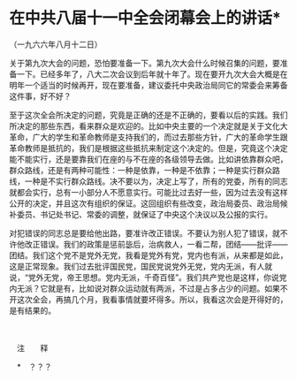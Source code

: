 # 在中共八届十一中全会闭幕会上的讲话\*

（一九六六年八月十二日）

关于第九次大会的问题，恐怕要准备一下。第九次大会什么时候召集的问题，要准备一下。已经多年了，八大二次会议到后年就十年了。现在要开九次大会大概是在明年一个适当的时候再开，现在要准备，建议委托中央政治局同它的常委会来筹备这件事，好不好？

至于这次全会所决定的问题，究竟是正确的还是不正确的，要看以后的实践。我们所决定的那些东西，看来群众是欢迎的。比如中央主要的一个决定就是关于文化大革命，广大的学生和革命教师是支持我们的，而过去那些方针，广大的革命学生跟革命教师是抵抗的，我们是根据这些抵抗来制定这个决定的。但是，究竟这个决定能不能实行，还是要靠我们在座的与不在座的各级领导去做。比如讲依靠群众吧，群众路线，还是有两种可能性：一种是依靠，一种是不依靠；一种是实行群众路线，一种是不实行群众路线。决不要以为，决定上写了，所有的党委，所有的同志就都会实行，总有一小部分人不愿意实行。可能比过去好一些，因为过去没有这样公开的决定，并且这次有组织的保证。这回组织有些改变，政治局委员、政治局候补委员、书记处书记、常委的调整，就保证了中央这个决议以及公报的实行。

对犯错误的同志总是要给他出路，要准许改正错误。不要认为别人犯了错误，就不许他改正错误。我们的政策是惩前毖后，治病救人，一看二帮，团结——批评——团结。我们这个党不是党外无党，我看是党外有党，党内也有派，从来都是如此，这是正常现象。我们过去批评国民党，国民党说党外无党，党内无派，有人就说，“党外无党，帝王思想。党内无派，千奇百怪”。我们共产党也是这样，你说党内无派？它就是有，比如说对群众运动就有两派，不过是占多占少的问题。如果不开这次全会，再搞几个月，我看事情就要坏得多。所以，我看这次会是开得好的，是有结果的。

　　

　注　　释　

　\*　？？？
